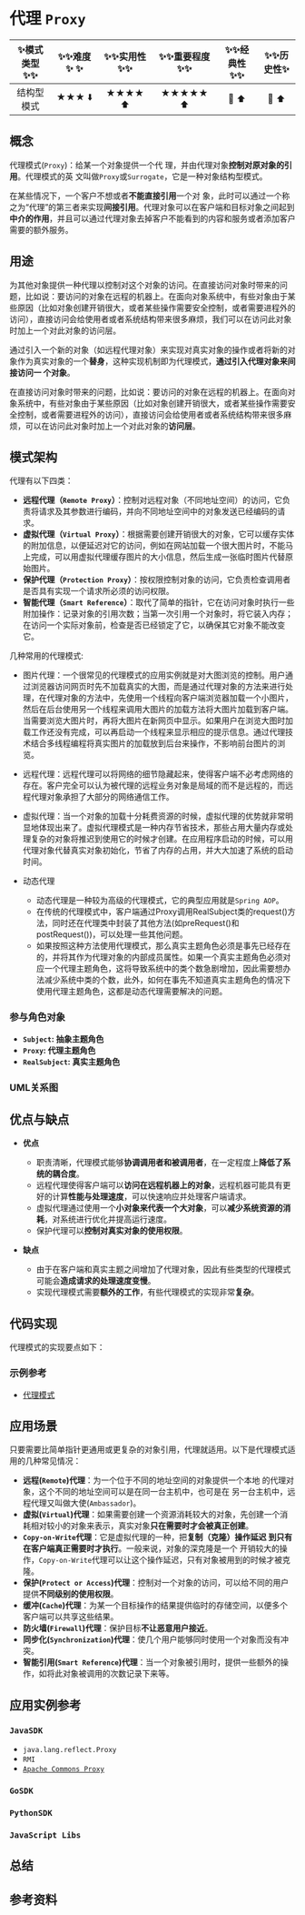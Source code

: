 # 代理 `Proxy`

| :sparkles:模式类型:sparkles::sparkles:|:sparkles::sparkles:难度:sparkles:  :sparkles: | :sparkles::sparkles:实用性:sparkles::sparkles: | :sparkles::sparkles:重要程度:sparkles::sparkles: |  :sparkles::sparkles:经典性:sparkles::sparkles: | :sparkles::sparkles:历史性:sparkles: |
| :----------------------------------------: | :-----------------------------------------------: | :-------------------------------------------------: | :----------------------------------------------------: | :--------------------------------------------------: | :--------------------------------------: |
|                    结构型模式                        |                ★★★ :arrow_down:                 |                  ★★★★ :arrow_up:                   |                    ★★★★★ :arrow_up:                    |              :green_heart:  :arrow_up:               |        :green_heart:  :arrow_up:         |

## 概念
代理模式(`Proxy`)：给某一个对象提供一个代 理，并由代理对象**控制对原对象的引用**。代理模式的英 文叫做`Proxy`或`Surrogate`，它是一种对象结构型模式。

在某些情况下，一个客户不想或者**不能直接引用**一个对 象，此时可以通过一个称之为“代理”的第三者来实现**间接引用**。代理对象可以在客户端和目标对象之间起到**中介的作用**，并且可以通过代理对象去掉客户不能看到的内容和服务或者添加客户需要的额外服务。

## 用途
为其他对象提供一种代理以控制对这个对象的访问。在直接访问对象时带来的问题，比如说：要访问的对象在远程的机器上。在面向对象系统中，有些对象由于某些原因（比如对象创建开销很大，或者某些操作需要安全控制，或者需要进程外的访问），直接访问会给使用者或者系统结构带来很多麻烦，我们可以在访问此对象时加上一个对此对象的访问层。

通过引入一个新的对象（如远程代理对象）来实现对真实对象的操作或者将新的对 象作为真实对象的一个**替身**，这种实现机制即为代理模式，**通过引入代理对象来间接访问一 个对象**。

在直接访问对象时带来的问题，比如说：要访问的对象在远程的机器上。在面向对象系统中，有些对象由于某些原因（比如对象创建开销很大，或者某些操作需要安全控制，或者需要进程外的访问），直接访问会给使用者或者系统结构带来很多麻烦，可以在访问此对象时加上一个对此对象的**访问层**。

## 模式架构

代理有以下四类：
+ **远程代理（`Remote Proxy`）**：控制对远程对象（不同地址空间）的访问，它负责将请求及其参数进行编码，并向不同地址空间中的对象发送已经编码的请求。
+ **虚拟代理（`Virtual Proxy`）**：根据需要创建开销很大的对象，它可以缓存实体的附加信息，以便延迟对它的访问，例如在网站加载一个很大图片时，不能马上完成，可以用虚拟代理缓存图片的大小信息，然后生成一张临时图片代替原始图片。
+ **保护代理（`Protection Proxy`）**：按权限控制对象的访问，它负责检查调用者是否具有实现一个请求所必须的访问权限。
+ **智能代理（`Smart Reference`）**：取代了简单的指针，它在访问对象时执行一些附加操作：记录对象的引用次数；当第一次引用一个对象时，将它装入内存；在访问一个实际对象前，检查是否已经锁定了它，以确保其它对象不能改变它。

几种常用的代理模式: 

- 图片代理：一个很常见的代理模式的应用实例就是对大图浏览的控制。用户通过浏览器访问网页时先不加载真实的大图，而是通过代理对象的方法来进行处理，在代理对象的方法中，先使用一个线程向客户端浏览器加载一个小图片，然后在后台使用另一个线程来调用大图片的加载方法将大图片加载到客户端。当需要浏览大图片时，再将大图片在新网页中显示。如果用户在浏览大图时加载工作还没有完成，可以再启动一个线程来显示相应的提示信息。通过代理技术结合多线程编程将真实图片的加载放到后台来操作，不影响前台图片的浏览。
- 远程代理：远程代理可以将网络的细节隐藏起来，使得客户端不必考虑网络的存在。客户完全可以认为被代理的远程业务对象是局域的而不是远程的，而远程代理对象承担了大部分的网络通信工作。
- 虚拟代理：当一个对象的加载十分耗费资源的时候，虚拟代理的优势就非常明显地体现出来了。虚拟代理模式是一种内存节省技术，那些占用大量内存或处理复杂的对象将推迟到使用它的时候才创建。在应用程序启动的时候，可以用代理对象代替真实对象初始化，节省了内存的占用，并大大加速了系统的启动时间。

- 动态代理
	+ 动态代理是一种较为高级的代理模式，它的典型应用就是`Spring AOP`。
	+ 在传统的代理模式中，客户端通过Proxy调用RealSubject类的request()方法，同时还在代理类中封装了其他方法(如preRequest()和postRequest())，可以处理一些其他问题。
	+ 如果按照这种方法使用代理模式，那么真实主题角色必须是事先已经存在的，并将其作为代理对象的内部成员属性。如果一个真实主题角色必须对应一个代理主题角色，这将导致系统中的类个数急剧增加，因此需要想办法减少系统中类的个数，此外，如何在事先不知道真实主题角色的情况下使用代理主题角色，这都是动态代理需要解决的问题。

### 参与角色对象
+ **`Subject`: 抽象主题角色**
+ **`Proxy`: 代理主题角色**
+ **`RealSubject`: 真实主题角色**


### UML关系图



## 优点与缺点
+ **优点**
	- 职责清晰，代理模式能够**协调调用者和被调用者**，在一定程度上**降低了系统的耦合度**。
	- 远程代理使得客户端可以**访问在远程机器上的对象**，远程机器可能具有更好的计算**性能与处理速度**，可以快速响应并处理客户端请求。
	- 虚拟代理通过使用一个**小对象来代表一个大对象**，可以**减少系统资源的消耗**，对系统进行优化并提高运行速度。
	- 保护代理可以**控制对真实对象的使用权限**。

+ **缺点**
	- 由于在客户端和真实主题之间增加了代理对象，因此有些类型的代理模式可能会**造成请求的处理速度变慢**。
	- 实现代理模式需要**额外的工作**，有些代理模式的实现非常**复杂**。

## 代码实现
代理模式的实现要点如下：

### 示例参考
+ [代理模式](./java/io/github/hooj0/proxy/)


## 应用场景
只要需要比简单指针更通用或更复杂的对象引用，代理就适用。以下是代理模式适用的几种常见情况：
+ **远程(`Remote`)代理**：为一个位于不同的地址空间的对象提供一个本地 的代理对象，这个不同的地址空间可以是在同一台主机中，也可是在 另一台主机中，远程代理又叫做大使(`Ambassador`)。
+ **虚拟(`Virtual`)代理**：如果需要创建一个资源消耗较大的对象，先创建一个消耗相对较小的对象来表示，真实对象**只在需要时才会被真正创建**。
+ **`Copy-on-Write`代理**：它是虚拟代理的一种，把**复制（克隆）操作延迟 到只有在客户端真正需要时才执行**。一般来说，对象的深克隆是一个 开销较大的操作，`Copy-on-Write`代理可以让这个操作延迟，只有对象被用到的时候才被克隆。
+ **保护(`Protect or Access`)代理**：控制对一个对象的访问，可以给不同的用户提供**不同级别的使用权限**。
+ **缓冲(`Cache`)代理**：为某一个目标操作的结果提供临时的存储空间，以便多个客户端可以共享这些结果。
+ **防火墙(`Firewall`)代理**：保护目标**不让恶意用户接近**。
+ **同步化(`Synchronization`)代理**：使几个用户能够同时使用一个对象而没有冲突。
+ **智能引用(`Smart Reference`)代理**：当一个对象被引用时，提供一些额外的操作，如将此对象被调用的次数记录下来等。

## 应用实例参考

### `JavaSDK` 
+ `java.lang.reflect.Proxy`
+ `RMI`
+ [`Apache Commons Proxy`](https://commons.apache.org/proper/commons-proxy/)

### `GoSDK`

### `PythonSDK`

### `JavaScript Libs`



## 总结



## 参考资料





